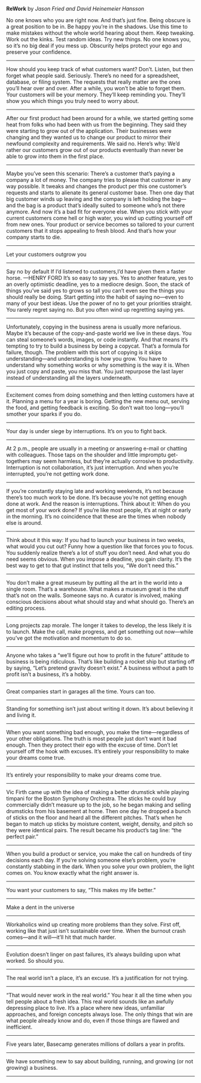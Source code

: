 **ReWork** by *Jason Fried and David Heinemeier Hansson*

No one knows who you are right now. And that’s just fine. Being obscure is a great position to be in. Be happy you’re in the shadows. Use this time to make mistakes without the whole world hearing about them. Keep tweaking. Work out the kinks. Test random ideas. Try new things. No one knows you, so it’s no big deal if you mess up. Obscurity helps protect your ego and preserve your confidence.

---

How should you keep track of what customers want? Don’t. Listen, but then forget what people said. Seriously. There’s no need for a spreadsheet, database, or filing system. The requests that really matter are the ones you’ll hear over and over. After a while, you won’t be able to forget them. Your customers will be your memory. They’ll keep reminding you. They’ll show you which things you truly need to worry about.

---

After our first product had been around for a while, we started getting some heat from folks who had been with us from the beginning. They said they were starting to grow out of the application. Their businesses were changing and they wanted us to change our product to mirror their newfound complexity and requirements. We said no. Here’s why: We’d rather our customers grow out of our products eventually than never be able to grow into them in the first place.

---

Maybe you’ve seen this scenario: There’s a customer that’s paying a company a lot of money. The company tries to please that customer in any way possible. It tweaks and changes the product per this one customer’s requests and starts to alienate its general customer base. Then one day that big customer winds up leaving and the company is left holding the bag—and the bag is a product that’s ideally suited to someone who’s not there anymore. And now it’s a bad fit for everyone else. When you stick with your current customers come hell or high water, you wind up cutting yourself off from new ones. Your product or service becomes so tailored to your current customers that it stops appealing to fresh blood. And that’s how your company starts to die.

---

Let your customers outgrow you

---

Say no by default If I’d listened to customers,I’d have given them a faster horse. —HENRY FORD It’s so easy to say yes. Yes to another feature, yes to an overly optimistic deadline, yes to a mediocre design. Soon, the stack of things you’ve said yes to grows so tall you can’t even see the things you should really be doing. Start getting into the habit of saying no—even to many of your best ideas. Use the power of no to get your priorities straight. You rarely regret saying no. But you often wind up regretting saying yes.

---

Unfortunately, copying in the business arena is usually more nefarious. Maybe it’s because of the copy-and-paste world we live in these days. You can steal someone’s words, images, or code instantly. And that means it’s tempting to try to build a business by being a copycat. That’s a formula for failure, though. The problem with this sort of copying is it skips understanding—and understanding is how you grow. You have to understand why something works or why something is the way it is. When you just copy and paste, you miss that. You just repurpose the last layer instead of understanding all the layers underneath.

---

Excitement comes from doing something and then letting customers have at it. Planning a menu for a year is boring. Getting the new menu out, serving the food, and getting feedback is exciting. So don’t wait too long—you’ll smother your sparks if you do.

---

Your day is under siege by interruptions. It’s on you to fight back.

---

At 2 p.m., people are usually in a meeting or answering e-mail or chatting with colleagues. Those taps on the shoulder and little impromptu get-togethers may seem harmless, but they’re actually corrosive to productivity. Interruption is not collaboration, it’s just interruption. And when you’re interrupted, you’re not getting work done.

---

If you’re constantly staying late and working weekends, it’s not because there’s too much work to be done. It’s because you’re not getting enough done at work. And the reason is interruptions. Think about it: When do you get most of your work done? If you’re like most people, it’s at night or early in the morning. It’s no coincidence that these are the times when nobody else is around.

---

Think about it this way: If you had to launch your business in two weeks, what would you cut out? Funny how a question like that forces you to focus. You suddenly realize there’s a lot of stuff you don’t need. And what you do need seems obvious. When you impose a deadline, you gain clarity. It’s the best way to get to that gut instinct that tells you, “We don’t need this.”

---

You don’t make a great museum by putting all the art in the world into a single room. That’s a warehouse. What makes a museum great is the stuff that’s not on the walls. Someone says no. A curator is involved, making conscious decisions about what should stay and what should go. There’s an editing process.

---

Long projects zap morale. The longer it takes to develop, the less likely it is to launch. Make the call, make progress, and get something out now—while you’ve got the motivation and momentum to do so.

---

Anyone who takes a “we’ll figure out how to profit in the future” attitude to business is being ridiculous. That’s like building a rocket ship but starting off by saying, “Let’s pretend gravity doesn’t exist.” A business without a path to profit isn’t a business, it’s a hobby.

---

Great companies start in garages all the time. Yours can too.

---

Standing for something isn’t just about writing it down. It’s about believing it and living it.

---

When you want something bad enough, you make the time—regardless of your other obligations. The truth is most people just don’t want it bad enough. Then they protect their ego with the excuse of time. Don’t let yourself off the hook with excuses. It’s entirely your responsibility to make your dreams come true.

---

It’s entirely your responsibility to make your dreams come true.

---

Vic Firth came up with the idea of making a better drumstick while playing timpani for the Boston Symphony Orchestra. The sticks he could buy commercially didn’t measure up to the job, so he began making and selling drumsticks from his basement at home. Then one day he dropped a bunch of sticks on the floor and heard all the different pitches. That’s when he began to match up sticks by moisture content, weight, density, and pitch so they were identical pairs. The result became his product’s tag line: “the perfect pair.”

---

When you build a product or service, you make the call on hundreds of tiny decisions each day. If you’re solving someone else’s problem, you’re constantly stabbing in the dark. When you solve your own problem, the light comes on. You know exactly what the right answer is.

---

You want your customers to say, “This makes my life better.”

---

Make a dent in the universe

---

Workaholics wind up creating more problems than they solve. First off, working like that just isn’t sustainable over time. When the burnout crash comes—and it will—it’ll hit that much harder.

---

Evolution doesn’t linger on past failures, it’s always building upon what worked. So should you.

---

The real world isn’t a place, it’s an excuse. It’s a justification for not trying.

---

“That would never work in the real world.” You hear it all the time when you tell people about a fresh idea. This real world sounds like an awfully depressing place to live. It’s a place where new ideas, unfamiliar approaches, and foreign concepts always lose. The only things that win are what people already know and do, even if those things are flawed and inefficient.

---

Five years later, Basecamp generates millions of dollars a year in profits.

---

We have something new to say about building, running, and growing (or not growing) a business.

---

